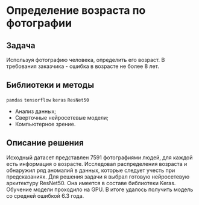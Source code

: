 # Определение возраста по фотографии

## Задача

Используя фотографию человека, определить его возраст. В требования заказчика - ошибка в возрасте не более 8 лет.

## Библиотеки и методы

`pandas` `tensorflow` `keras` `ResNet50`

- Анализ данных;
- Сверточные нейросетевые модели;
- Компьютерное зрение. 

## Описание решения

Исходный датасет представлен 7591 фотографиями людей, для каждой есть информация о возрасте. Исследовал распределения возраста и обнаружил ряд аномалий в данных, которые следует учесть при предсказаниях. Для решения задачи я выбрал готовую нейросетевую архитектуру ResNet50. Она имеется в составе библиотеки Keras. Обучение модели проходило на GPU. В итоге удалось получить модель со средней ошибкой 6.3 года. 
